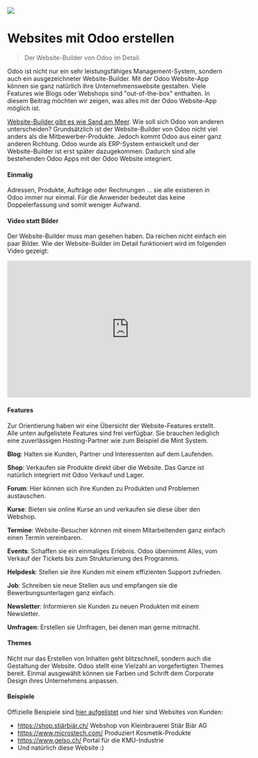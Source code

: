 ![](https://www.erpopen.nl/web/image/4184/Odoo%20website%20builder.png)

# Websites mit Odoo erstellen
> Der Website-Builder von Odoo im Detail.

Odoo ist nicht nur ein sehr leistungsfähiges Management-System, sondern auch ein ausgezeichneter Website-Builder. Mit der Odoo Website-App können sie ganz natürlich ihre Unternehmenswebsite gestalten. Viele Features wie Blogs oder Webshops sind "out-of-the-box" enthalten. In diesem Beitrag möchten wir zeigen, was alles mit der Odoo Website-App möglich ist.

[Website-Builder gibt es wie Sand am Meer](https://www.tooltester.com/de/homepage-baukasten-test/). Wie soll sich Odoo von anderen unterscheiden?
Grundsätzlich ist der Website-Builder von Odoo nicht viel anders als die Mitbewerber-Produkte. Jedoch kommt Odoo aus einer ganz anderen Richtung. Odoo wurde als ERP-System entwickelt und der Website-Builder ist erst später dazugekommen. Dadurch sind alle bestehenden Odoo Apps mit der Odoo Website integriert.

#### Einmalig

Adressen, Produkte, Aufträge oder Rechnungen ... sie alle existieren in Odoo immer nur einmal. Für die Anwender bedeutet das keine Doppelerfassung und somit weniger Aufwand.

#### Video statt Bilder

Der Website-Builder muss man gesehen haben. Da reichen nicht einfach ein paar Bilder. Wie der Website-Builder im Detail funktioniert wird im folgenden Video gezeigt:

<iframe width="560" height="315" src="https://www.youtube.com/embed/OabexhLGo4o" title="YouTube video player" frameborder="0" allow="accelerometer; autoplay; clipboard-write; encrypted-media; gyroscope; picture-in-picture" allowfullscreen></iframe>

#### Features

Zur Orientierung haben wir eine Übersicht der Website-Features erstellt. Alle unten aufgelistete Features sind frei verfügbar. Sie brauchen lediglich eine zuverlässigen Hosting-Partner wie zum Beispiel die Mint System.

**Blog**: Halten sie Kunden, Partner und Interessenten auf dem Laufenden.

**Shop**: Verkaufen sie Produkte direkt über die Website. Das Ganze ist natürlich integriert mit Odoo Verkauf und Lager.

**Forum**: Hier können sich ihre Kunden zu Produkten und Problemen austauschen.

**Kurse**: Bieten sie online Kurse an und verkaufen sie diese über den Webshop.

**Termine**: Website-Besucher können mit einem Mitarbeitenden ganz einfach einen Termin vereinbaren.

**Events**: Schaffen sie ein einmaliges Erlebnis. Odoo übernimmt Alles, vom Verkauf der Tickets bis zum Strukturierung des Programms.

**Helpdesk**: Stellen sie ihre Kunden mit einem effizienten Support zufrieden.

**Job**: Schreiben sie neue Stellen aus und empfangen sie die Bewerbungsunterlagen ganz einfach.

**Newsletter**: Informieren sie Kunden zu neuen Produkten mit einem Newsletter.

**Umfragen**: Erstellen sie Umfragen, bei denen man gerne mitmacht.

#### Themes

Nicht nur das Erstellen von Inhalten geht blitzschnell, sondern auch die Gestaltung der Website. Odoo stellt eine Vielzahl an vorgefertigten Themes bereit. Einmal ausgewählt können sie Farben und Schrift dem Corporate Design ihres Unternehmens anpassen.

#### Beispiele

Offizielle Beispiele sind [hier aufgelistet](https://www.odoo.com/de_DE/website-builder-showcase) und hier sind Websites von Kunden:

* <https://shop.stiärbiär.ch/> Webshop von Kleinbrauerei Stiär Biär AG
* https://www.microstech.com/ Produziert Kosmetik-Produkte
* https://www.gelso.ch/ Portal für die KMU-Industrie
* Und natürlich diese Website :)